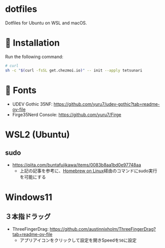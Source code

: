 # dotfiles
Dotfiles for Ubuntu on WSL and macOS.

# 🚀 Installation
Run the following command:
```bash
# curl
sh -c "$(curl -fsSL get.chezmoi.io)" -- init --apply tetsunari
```

# 🔡 Fonts
- UDEV Gothic 35NF: https://github.com/yuru7/udev-gothic?tab=readme-ov-file
- Firge35Nerd Console: https://github.com/yuru7/Firge

# WSL2 (Ubuntu)
## sudo
- https://qiita.com/buntafujikawa/items/0083b8aa1bd0e97748aa
  - 上記の記事を参考に、[Homebrew on Linux](https://docs.brew.sh/Homebrew-on-Linux)経由のコマンドにsudo実行を可能にする
 
# Windows11
## ３本指ドラッグ
- ThreeFingerDrag: https://github.com/austinnixholm/ThreeFingerDrag?tab=readme-ov-file
  - アプリアイコンをクリックして設定を開きSpeedを`50`に設定
